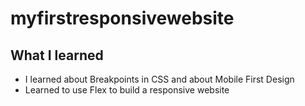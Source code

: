 # myfirstresponsivewebsite 

## What I learned

- I learned about Breakpoints in CSS and about Mobile First Design
- Learned to use Flex to build a responsive website
